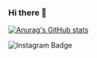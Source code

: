 ### Hi there 👋

<!--
**jorgesarabia/jorgesarabia** is a ✨ _special_ ✨ repository because its `README.md` (this file) appears on your GitHub profile.

Here are some ideas to get you started:

- 🔭 I’m currently working on ...
- 🌱 I’m currently learning ...
- 👯 I’m looking to collaborate on ...
- 🤔 I’m looking for help with ...
- 💬 Ask me about ...
- 📫 How to reach me: ...
- 😄 Pronouns: ...
- ⚡ Fun fact: ...
-->

[![Anurag's GitHub stats](https://github-readme-stats.vercel.app/api?username=jorgesarabia&show_icons=true)](https://github.com/jorgesarabia)

<img src="https://wakatime.com/share/@018d5544-91c1-4e77-b25c-34bb8d8d5740/5d1e8277-ee16-4c70-bb7f-c720a7583d55.svg" alt="Instagram Badge"/>
